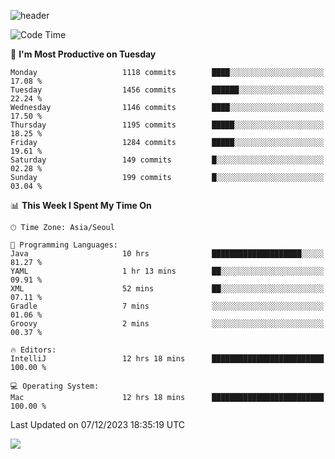 ![header](https://capsule-render.vercel.app/api?type=Egg&color=timeAuto&height=300&section=header&text=PoPo&fontSize=90&animation=fadeIn)

  <!--START_SECTION:waka-->
![Code Time](http://img.shields.io/badge/Code%20Time-1%2C293%20hrs%2038%20mins-blue)

📅 **I'm Most Productive on Tuesday** 

```text
Monday                   1118 commits        ████░░░░░░░░░░░░░░░░░░░░░   17.08 % 
Tuesday                  1456 commits        ██████░░░░░░░░░░░░░░░░░░░   22.24 % 
Wednesday                1146 commits        ████░░░░░░░░░░░░░░░░░░░░░   17.50 % 
Thursday                 1195 commits        █████░░░░░░░░░░░░░░░░░░░░   18.25 % 
Friday                   1284 commits        █████░░░░░░░░░░░░░░░░░░░░   19.61 % 
Saturday                 149 commits         █░░░░░░░░░░░░░░░░░░░░░░░░   02.28 % 
Sunday                   199 commits         █░░░░░░░░░░░░░░░░░░░░░░░░   03.04 % 
```


📊 **This Week I Spent My Time On** 

```text
🕑︎ Time Zone: Asia/Seoul

💬 Programming Languages: 
Java                     10 hrs              ████████████████████░░░░░   81.27 % 
YAML                     1 hr 13 mins        ██░░░░░░░░░░░░░░░░░░░░░░░   09.91 % 
XML                      52 mins             ██░░░░░░░░░░░░░░░░░░░░░░░   07.11 % 
Gradle                   7 mins              ░░░░░░░░░░░░░░░░░░░░░░░░░   01.06 % 
Groovy                   2 mins              ░░░░░░░░░░░░░░░░░░░░░░░░░   00.37 % 

🔥 Editors: 
IntelliJ                 12 hrs 18 mins      █████████████████████████   100.00 % 

💻 Operating System: 
Mac                      12 hrs 18 mins      █████████████████████████   100.00 % 
```


 Last Updated on 07/12/2023 18:35:19 UTC
<!--END_SECTION:waka-->



<img src="https://capsule-render.vercel.app/api?type=Egg&color=timeAuto&height=300&section=footer&text=PoPo&fontSize=90&animation=fadeIn&reversal=true" />
